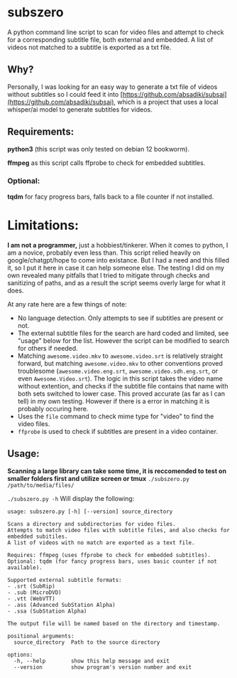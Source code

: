 # subszero
A python command line script to scan for video files and attempt to check for a corresponding subtitle file, both external and embedded. A list of videos not matched to a subtitle is exported as a txt file.

## Why?
Personally, I was looking for an easy way to generate a txt file of videos without subtitles so I could feed it into [https://github.com/absadiki/subsai](https://github.com/absadiki/subsai), 
which is a project that uses a local whisper/ai model to generate subtitles for videos.

## Requirements:
**python3** (this script was only tested on debian 12 bookworm).

**ffmpeg** as this script calls ffprobe to check for embedded subtitles.

### Optional:
**tqdm** for facy progress bars, falls back to a file counter if not installed.

# Limitations:
**I am not a programmer,** just a hobbiest/tinkerer. When it comes to python, I am a novice, probably even less than. This script relied heavily on google/chatgpt/hope to come into existance. But I had a need and this filled it,
so I put it here in case it can help someone else. The testing I did on my own revealed many pitfalls that I tried to mitigate through checks and sanitizing of paths, and as a result the script seems overly large for what it does. 

At any rate here are a few things of note:
- No language detection. Only attempts to see if subtitles are present or not.
- The external subtitle files for the search are hard coded and limited, see "usage" below for the list. However the script can be modified to search for others if needed.
- Matching `awesome.video.mkv` to `awesome.video.srt` is relatively straight forward, but matching `awesome.video.mkv` to other conventions proved troublesome (`awesome.video.eng.srt`, `awesome.video.sdh.eng.srt`, or even `Awesome.Video.srt`). The logic in this script takes the video name without extention, and checks if the subtitle file contains that name with both sets switched to lower case. This proved accurate (as far as I can tell) in my own testing. However if there is a error in matching it is probably occuring here. 
- Uses the `file` command to check mime type for "video" to find the video files.
- `ffprobe` is used to check if subtitles are present in a video container.

## Usage:
**Scanning a large library can take some time, it is reccomended to test on smaller folders first and utilize screen or tmux**
`./subszero.py /path/to/media/files/`

`./subszero.py -h` Will display the following:
```
usage: subszero.py [-h] [--version] source_directory

Scans a directory and subdirectories for video files.
Attempts to match video files with subtitle files, and also checks for embedded subitiles.
A list of videos with no match are exported as a text file.

Requires: ffmpeg (uses ffprobe to check for embedded subtitles).
Optional: tqdm (for fancy progress bars, uses basic counter if not available).

Supported external subtitle formats:
- .srt (SubRip)
- .sub (MicroDVD)
- .vtt (WebVTT)
- .ass (Advanced SubStation Alpha)
- .ssa (SubStation Alpha)

The output file will be named based on the directory and timestamp.

positional arguments:
  source_directory  Path to the source directory

options:
  -h, --help        show this help message and exit
  --version         show program's version number and exit

```
